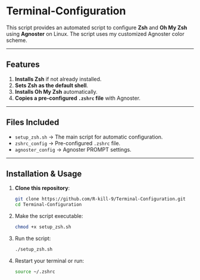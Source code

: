 # Terminal-Configuration

This script provides an automated script to configure **Zsh** and **Oh My Zsh** using **Agnoster** on Linux. The script uses my customized Agnoster color scheme.

---

## Features

1. **Installs Zsh** if not already installed.  
2. **Sets Zsh as the default shell**.  
3. **Installs Oh My Zsh** automatically.  
4. **Copies a pre-configured `.zshrc` file** with Agnoster.  


---

## Files Included

- `setup_zsh.sh` → The main script for automatic configuration.  
- `zshrc_config` → Pre-configured `.zshrc` file.  
- `agnoster_config` → Agnoster PROMPT settings.
  
---

## Installation & Usage

1. **Clone this repository**:  
   ```bash
   git clone https://github.com/R-kill-9/Terminal-Configuration.git
   cd Terminal-Configuration
   ```

2. Make the script executable:
   ```bash
   chmod +x setup_zsh.sh
   ```
3. Run the script:
   ```bash
   ./setup_zsh.sh
   ```
5. Restart your terminal or run:
   ```bash
   source ~/.zshrc
   ```
   
